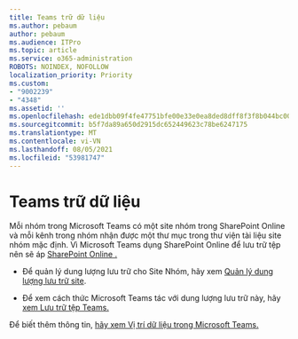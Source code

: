 ```yaml
---
title: Teams trữ dữ liệu
ms.author: pebaum
author: pebaum
ms.audience: ITPro
ms.topic: article
ms.service: o365-administration
ROBOTS: NOINDEX, NOFOLLOW
localization_priority: Priority
ms.custom:
- "9002239"
- "4348"
ms.assetid: ''
ms.openlocfilehash: ede1dbb09f4fe47751bfe00e33e0ea8ded8dff8f3f8b044bc00234c51084c199
ms.sourcegitcommit: b5f7da89a650d2915dc652449623c78be6247175
ms.translationtype: MT
ms.contentlocale: vi-VN
ms.lasthandoff: 08/05/2021
ms.locfileid: "53981747"
---
```

# <a name="teams-data-storage"></a>Teams trữ dữ liệu

Mỗi nhóm trong Microsoft Teams có một site nhóm trong SharePoint Online và mỗi kênh trong nhóm nhận được một thư mục trong thư viện tài liệu site nhóm mặc định. Vì Microsoft Teams dụng SharePoint Online để lưu trữ tệp nên sẽ áp [SharePoint Online .](https://docs.microsoft.com/microsoftteams/limits-specifications-teams#storage)

- Để quản lý dung lượng lưu trữ cho Site Nhóm, hãy xem [Quản lý dung lượng lưu trữ site](https://docs.microsoft.com/sharepoint/manage-site-collection-storage-limits#manage-individual-site-storage-limits).

- Để xem cách thức Microsoft Teams tác với dung lượng lưu trữ này, hãy [xem Lưu trữ tệp Teams.](https://support.office.com/article/file-storage-in-teams-df5cc0a5-d1bb-414c-8870-46c6eb76686a)

Để biết thêm thông tin, [hãy xem Vị trí dữ liệu trong Microsoft Teams.](https://docs.microsoft.com/microsoftteams/location-of-data-in-teams)
